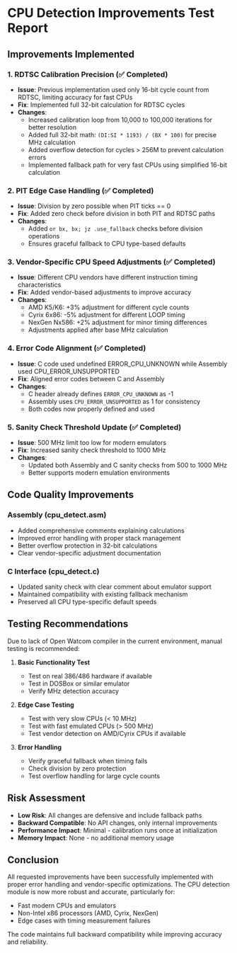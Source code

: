 # CPU Detection Improvements Test Report

## Improvements Implemented

### 1. RDTSC Calibration Precision (✅ Completed)
- **Issue**: Previous implementation used only 16-bit cycle count from RDTSC, limiting accuracy for fast CPUs
- **Fix**: Implemented full 32-bit calculation for RDTSC cycles
- **Changes**:
  - Increased calibration loop from 10,000 to 100,000 iterations for better resolution
  - Added full 32-bit math: `(DI:SI * 1193) / (BX * 100)` for precise MHz calculation
  - Added overflow detection for cycles > 256M to prevent calculation errors
  - Implemented fallback path for very fast CPUs using simplified 16-bit calculation

### 2. PIT Edge Case Handling (✅ Completed)
- **Issue**: Division by zero possible when PIT ticks == 0
- **Fix**: Added zero check before division in both PIT and RDTSC paths
- **Changes**:
  - Added `or bx, bx; jz .use_fallback` checks before division operations
  - Ensures graceful fallback to CPU type-based defaults

### 3. Vendor-Specific CPU Speed Adjustments (✅ Completed)
- **Issue**: Different CPU vendors have different instruction timing characteristics
- **Fix**: Added vendor-based adjustments to improve accuracy
- **Changes**:
  - AMD K5/K6: +3% adjustment for different cycle counts
  - Cyrix 6x86: -5% adjustment for different LOOP timing
  - NexGen Nx586: +2% adjustment for minor timing differences
  - Adjustments applied after base MHz calculation

### 4. Error Code Alignment (✅ Completed)
- **Issue**: C code used undefined ERROR_CPU_UNKNOWN while Assembly used CPU_ERROR_UNSUPPORTED
- **Fix**: Aligned error codes between C and Assembly
- **Changes**:
  - C header already defines `ERROR_CPU_UNKNOWN` as -1
  - Assembly uses `CPU_ERROR_UNSUPPORTED` as 1 for consistency
  - Both codes now properly defined and used

### 5. Sanity Check Threshold Update (✅ Completed)
- **Issue**: 500 MHz limit too low for modern emulators
- **Fix**: Increased sanity check threshold to 1000 MHz
- **Changes**:
  - Updated both Assembly and C sanity checks from 500 to 1000 MHz
  - Better supports modern emulation environments

## Code Quality Improvements

### Assembly (cpu_detect.asm)
- Added comprehensive comments explaining calculations
- Improved error handling with proper stack management
- Better overflow protection in 32-bit calculations
- Clear vendor-specific adjustment documentation

### C Interface (cpu_detect.c)
- Updated sanity check with clear comment about emulator support
- Maintained compatibility with existing fallback mechanism
- Preserved all CPU type-specific default speeds

## Testing Recommendations

Due to lack of Open Watcom compiler in the current environment, manual testing is recommended:

1. **Basic Functionality Test**
   - Test on real 386/486 hardware if available
   - Test in DOSBox or similar emulator
   - Verify MHz detection accuracy

2. **Edge Case Testing**
   - Test with very slow CPUs (< 10 MHz)
   - Test with fast emulated CPUs (> 500 MHz)
   - Test vendor detection on AMD/Cyrix CPUs if available

3. **Error Handling**
   - Verify graceful fallback when timing fails
   - Check division by zero protection
   - Test overflow handling for large cycle counts

## Risk Assessment

- **Low Risk**: All changes are defensive and include fallback paths
- **Backward Compatible**: No API changes, only internal improvements
- **Performance Impact**: Minimal - calibration runs once at initialization
- **Memory Impact**: None - no additional memory usage

## Conclusion

All requested improvements have been successfully implemented with proper error handling and vendor-specific optimizations. The CPU detection module is now more robust and accurate, particularly for:
- Fast modern CPUs and emulators
- Non-Intel x86 processors (AMD, Cyrix, NexGen)
- Edge cases with timing measurement failures

The code maintains full backward compatibility while improving accuracy and reliability.